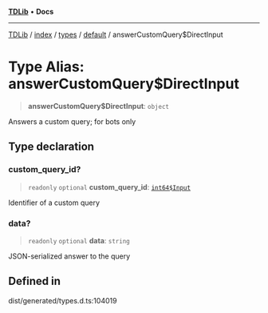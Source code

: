 [**TDLib**](../../../../../../README.md) • **Docs**

***

[TDLib](../../../../../../modules.md) / [index](../../../../../README.md) / [types](../../../README.md) / [default](../README.md) / answerCustomQuery$DirectInput

# Type Alias: answerCustomQuery$DirectInput

> **answerCustomQuery$DirectInput**: `object`

Answers a custom query; for bots only

## Type declaration

### custom\_query\_id?

> `readonly` `optional` **custom\_query\_id**: [`int64$Input`](int64$Input.md)

Identifier of a custom query

### data?

> `readonly` `optional` **data**: `string`

JSON-serialized answer to the query

## Defined in

dist/generated/types.d.ts:104019
